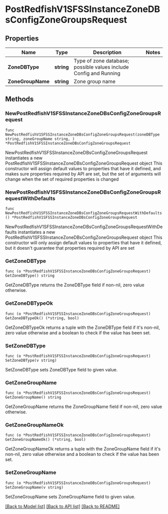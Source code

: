 # PostRedfishV1SFSSInstanceZoneDBsConfigZoneGroupsRequest

## Properties

Name | Type | Description | Notes
------------ | ------------- | ------------- | -------------
**ZoneDBType** | **string** | Type of zone database; possible values include Config and Running | 
**ZoneGroupName** | **string** | Zone group name | 

## Methods

### NewPostRedfishV1SFSSInstanceZoneDBsConfigZoneGroupsRequest

`func NewPostRedfishV1SFSSInstanceZoneDBsConfigZoneGroupsRequest(zoneDBType string, zoneGroupName string, ) *PostRedfishV1SFSSInstanceZoneDBsConfigZoneGroupsRequest`

NewPostRedfishV1SFSSInstanceZoneDBsConfigZoneGroupsRequest instantiates a new PostRedfishV1SFSSInstanceZoneDBsConfigZoneGroupsRequest object
This constructor will assign default values to properties that have it defined,
and makes sure properties required by API are set, but the set of arguments
will change when the set of required properties is changed

### NewPostRedfishV1SFSSInstanceZoneDBsConfigZoneGroupsRequestWithDefaults

`func NewPostRedfishV1SFSSInstanceZoneDBsConfigZoneGroupsRequestWithDefaults() *PostRedfishV1SFSSInstanceZoneDBsConfigZoneGroupsRequest`

NewPostRedfishV1SFSSInstanceZoneDBsConfigZoneGroupsRequestWithDefaults instantiates a new PostRedfishV1SFSSInstanceZoneDBsConfigZoneGroupsRequest object
This constructor will only assign default values to properties that have it defined,
but it doesn't guarantee that properties required by API are set

### GetZoneDBType

`func (o *PostRedfishV1SFSSInstanceZoneDBsConfigZoneGroupsRequest) GetZoneDBType() string`

GetZoneDBType returns the ZoneDBType field if non-nil, zero value otherwise.

### GetZoneDBTypeOk

`func (o *PostRedfishV1SFSSInstanceZoneDBsConfigZoneGroupsRequest) GetZoneDBTypeOk() (*string, bool)`

GetZoneDBTypeOk returns a tuple with the ZoneDBType field if it's non-nil, zero value otherwise
and a boolean to check if the value has been set.

### SetZoneDBType

`func (o *PostRedfishV1SFSSInstanceZoneDBsConfigZoneGroupsRequest) SetZoneDBType(v string)`

SetZoneDBType sets ZoneDBType field to given value.


### GetZoneGroupName

`func (o *PostRedfishV1SFSSInstanceZoneDBsConfigZoneGroupsRequest) GetZoneGroupName() string`

GetZoneGroupName returns the ZoneGroupName field if non-nil, zero value otherwise.

### GetZoneGroupNameOk

`func (o *PostRedfishV1SFSSInstanceZoneDBsConfigZoneGroupsRequest) GetZoneGroupNameOk() (*string, bool)`

GetZoneGroupNameOk returns a tuple with the ZoneGroupName field if it's non-nil, zero value otherwise
and a boolean to check if the value has been set.

### SetZoneGroupName

`func (o *PostRedfishV1SFSSInstanceZoneDBsConfigZoneGroupsRequest) SetZoneGroupName(v string)`

SetZoneGroupName sets ZoneGroupName field to given value.



[[Back to Model list]](../README.md#documentation-for-models) [[Back to API list]](../README.md#documentation-for-api-endpoints) [[Back to README]](../README.md)


